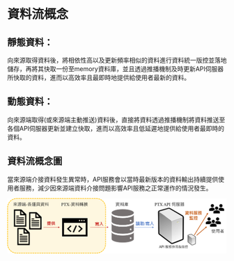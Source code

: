 # 資料流概念

## 靜態資料：

向來源取得資料後，將相依性高以及更新頻率相似的資料進行資料統一版控並落地儲存，再將其快取一份至memory資料庫，並且透過推播機制及時更新API伺服器所快取的資料，進而以高效率且最即時地提供給使用者最新的資料。

## 動態資料：

向來源端取得\(或來源端主動推送\)資料後，直接將資料透過推播機制將資料推送至各個API伺服器更新並建立快取，進而以高效率且低延遲地提供給使用者最即時的資料。

## 資料流概念圖

當來源端介接資料發生異常時，API服務會以當時最新版本的資料輸出持續提供使用者服務，減少因來源端資料介接問題影響API服務之正常運作的情況發生。

![](../.gitbook/assets/ptx-zi-liao-liu-gai-nian-tu%20%281%29.png)





